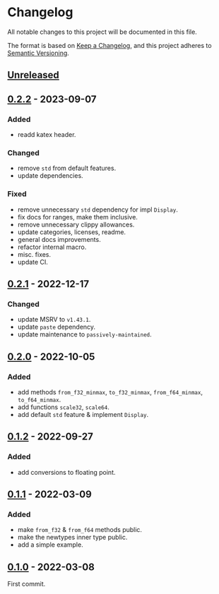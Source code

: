 # Changelog

All notable changes to this project will be documented in this file.

The format is based on [Keep a Changelog], and this project adheres to
[Semantic Versioning].

## [Unreleased]

## [0.2.2] - 2023-09-07

### Added
- readd katex header.

### Changed
- remove `std` from default features.
- update dependencies.

### Fixed
- remove unnecessary `std` dependency for impl `Display`.
- fix docs for ranges, make them inclusive.
- remove unnecessary clippy allowances.
- update categories, licenses, readme.
- general docs improvements.
- refactor internal macro.
- misc. fixes.
- update CI.

## [0.2.1] - 2022-12-17

### Changed
- update MSRV to `v1.43.1`.
- update `paste` dependency.
- update maintenance to `passively-maintained`.

## [0.2.0] - 2022-10-05

### Added
- add methods `from_f32_minmax`, `to_f32_minmax`, `from_f64_minmax`, `to_f64_minmax`.
- add functions `scale32`, `scale64`.
- add default `std` feature & implement `Display`.

## [0.1.2] - 2022-09-27

### Added
- add conversions to floating point.

## [0.1.1] - 2022-03-09

### Added

- make `from_f32` & `from_f64` methods public.
- make the newtypes inner type public.
- add a simple example.

## [0.1.0] - 2022-03-08

First commit.


[unreleased]: https://github.com/joseluis/iunorm/compare/v0.2.2...HEAD
[0.2.2]: https://github.com/joseluis/iunorm/releases/tag/v0.2.2
[0.2.1]: https://github.com/joseluis/iunorm/releases/tag/v0.2.1
[0.2.0]: https://github.com/joseluis/iunorm/releases/tag/v0.2.0
[0.1.2]: https://github.com/joseluis/iunorm/releases/tag/v0.1.2
[0.1.1]: https://github.com/joseluis/iunorm/releases/tag/v0.1.1
[0.1.0]: https://github.com/joseluis/iunorm/releases/tag/v0.1.0

[Keep a Changelog]: https://keepachangelog.com/en/1.0.0/
[Semantic Versioning]: https://semver.org/spec/v2.0.0.html
